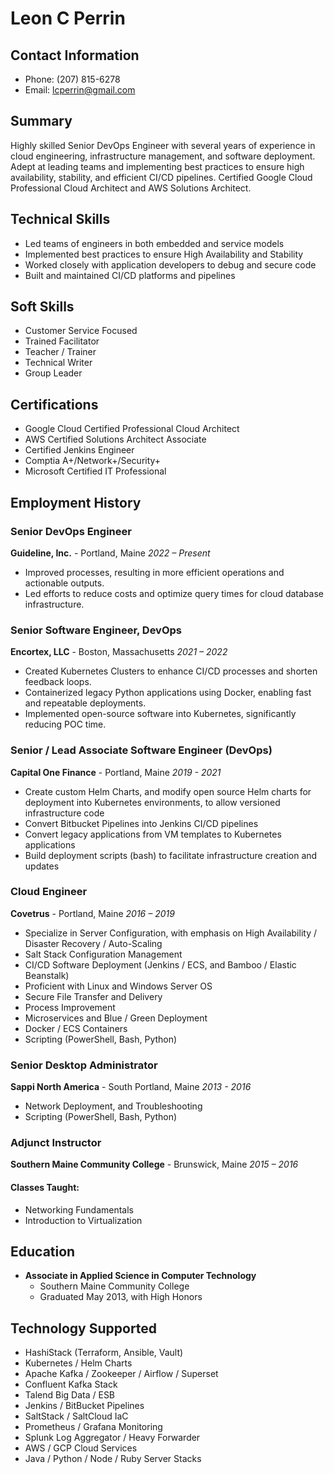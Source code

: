 # Leon C Perrin
## Contact Information
- Phone: (207) 815-6278
- Email: lcperrin@gmail.com

## Summary
Highly skilled Senior DevOps Engineer with several years of experience in cloud engineering, infrastructure management, and software deployment. Adept at leading teams and implementing best practices to ensure high availability, stability, and efficient CI/CD pipelines. Certified Google Cloud Professional Cloud Architect and AWS Solutions Architect.

## Technical Skills
- Led teams of engineers in both embedded and service models
- Implemented best practices to ensure High Availability and Stability
- Worked closely with application developers to debug and secure code
- Built and maintained CI/CD platforms and pipelines

## Soft Skills
- Customer Service Focused
- Trained Facilitator
- Teacher / Trainer
- Technical Writer
- Group Leader

## Certifications
- Google Cloud Certified Professional Cloud Architect
- AWS Certified Solutions Architect Associate
- Certified Jenkins Engineer
- Comptia A+/Network+/Security+
- Microsoft Certified IT Professional

## Employment History

### Senior DevOps Engineer
**Guideline, Inc.** - Portland, Maine
*2022 – Present*
- Improved processes, resulting in more efficient operations and actionable outputs.
- Led efforts to reduce costs and optimize query times for cloud database infrastructure.

### Senior Software Engineer, DevOps
**Encortex, LLC** - Boston, Massachusetts
*2021 – 2022*
- Created Kubernetes Clusters to enhance CI/CD processes and shorten feedback loops.
- Containerized legacy Python applications using Docker, enabling fast and repeatable deployments.
- Implemented open-source software into Kubernetes, significantly reducing POC time.

### Senior / Lead Associate Software Engineer (DevOps)
**Capital One Finance** - Portland, Maine
*2019 - 2021*
- Create custom Helm Charts, and modify open source Helm charts for deployment
into Kubernetes environments, to allow versioned infrastructure code
- Convert Bitbucket Pipelines into Jenkins CI/CD pipelines
- Convert legacy applications from VM templates to Kubernetes applications
- Build deployment scripts (bash) to facilitate infrastructure creation and updates
  
### Cloud Engineer
**Covetrus** - Portland, Maine
*2016 – 2019*
- Specialize in Server Configuration, with emphasis on High Availability / Disaster Recovery / Auto-Scaling
- Salt Stack Configuration Management
- CI/CD Software Deployment (Jenkins / ECS, and Bamboo / Elastic Beanstalk)
- Proficient with Linux and Windows Server OS
- Secure File Transfer and Delivery
- Process Improvement
- Microservices and Blue / Green Deployment
- Docker / ECS Containers
- Scripting (PowerShell, Bash, Python)

### Senior Desktop Administrator
**Sappi North America** - South Portland, Maine
*2013 - 2016*
- Network Deployment, and Troubleshooting
- Scripting (PowerShell, Bash, Python)

### Adjunct Instructor
**Southern Maine Community College** - Brunswick, Maine
*2015 – 2016*
#### Classes Taught:
- Networking Fundamentals
- Introduction to Virtualization

## Education
- **Associate in Applied Science in Computer Technology**
  - Southern Maine Community College
  - Graduated May 2013, with High Honors

## Technology Supported
- HashiStack (Terraform, Ansible, Vault)
- Kubernetes / Helm Charts
- Apache Kafka / Zookeeper / Airflow / Superset
- Confluent Kafka Stack
- Talend Big Data / ESB
- Jenkins / BitBucket Pipelines
- SaltStack / SaltCloud IaC
- Prometheus / Grafana Monitoring
- Splunk Log Aggregator / Heavy Forwarder
- AWS / GCP Cloud Services
- Java / Python / Node / Ruby Server Stacks

